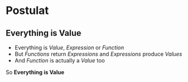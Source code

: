 # Postulat

## Everything is Value

* Everything is *Value*, *Expression* or *Function*
* But *Functions* return *Expressions* and *Expressions* produce *Values*
* And *Function* is actually a *Value* too

So **Everything is Value**
